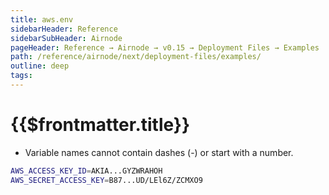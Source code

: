 ```yaml
---
title: aws.env
sidebarHeader: Reference
sidebarSubHeader: Airnode
pageHeader: Reference → Airnode → v0.15 → Deployment Files → Examples
path: /reference/airnode/next/deployment-files/examples/
outline: deep
tags:
---
```


<VersionWarning/>

<PageHeader/>

<SearchHighlight/>

<FlexStartTag/>

# {{$frontmatter.title}}

- Variable names cannot contain dashes (-) or start with a number.

```sh
AWS_ACCESS_KEY_ID=AKIA...GYZWRAHOH
AWS_SECRET_ACCESS_KEY=B87...UD/LEl6Z/ZCMXO9
```

<FlexEndTag/>
